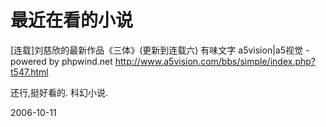 # 最近在看的小说

[连载]刘慈欣的最新作品《三体》(更新到连载六) 有味文字 a5vision|a5视觉 - powered by phpwind.net
http://www.a5vision.com/bbs/simple/index.php?t547.html


还行,挺好看的.
科幻小说.

2006-10-11
